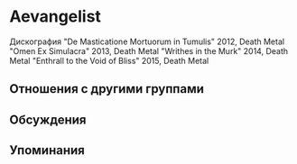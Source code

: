 # Aevangelist

Дискография
"De Masticatione Mortuorum in Tumulis" 2012, Death Metal
"Omen Ex Simulacra" 2013, Death Metal
"Writhes in the Murk" 2014, Death Metal
"Enthrall to the Void of Bliss" 2015, Death Metal

## Отношения с другими группами


## Обсуждения


## Упоминания

